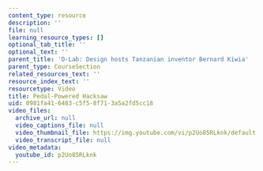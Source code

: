 ```yaml
---
content_type: resource
description: ''
file: null
learning_resource_types: []
optional_tab_title: ''
optional_text: ''
parent_title: 'D-Lab: Design hosts Tanzanian inventor Bernard Kiwia'
parent_type: CourseSection
related_resources_text: ''
resource_index_text: ''
resourcetype: Video
title: Pedal-Powered Hacksaw
uid: 0981fa41-6483-c5f5-8f71-3a5a2fd5cc18
video_files:
  archive_url: null
  video_captions_file: null
  video_thumbnail_file: https://img.youtube.com/vi/p2Uo85RLknk/default.jpg
  video_transcript_file: null
video_metadata:
  youtube_id: p2Uo85RLknk
---
```

